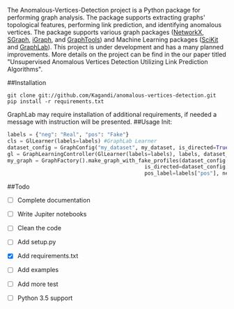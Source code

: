 The Anomalous-Vertices-Detection project is a Python package for performing graph analysis.
The package supports extracting graphs'  topological features, performing link prediction, and identifying anomalous vertices.
The package supports various graph packages ([NetworkX](https://networkx.github.io), [SGraph](https://turi.com/products/create/docs/generated/graphlab.SGraph.html), [iGraph](http://igraph.org/python/), and
[GraphTools](https://graph-tool.skewed.de/)) and Machine Learning packages ([SciKit](http://scikit-learn.org/) and [GraphLab](https://turi.com/products/create/docs/index.html)).
This project is under development and has a many planned improvements. More details on the project can be find in the our paper titled "Unsupervised Anomalous Vertices Detection Utilizing Link Prediction Algorithms".

##Installation
```
git clone git://github.com/Kagandi/anomalous-vertices-detection.git
pip install -r requirements.txt
```
GraphLab may require installation of additional requirements, if needed a message with instruction will be presented.
##Usage
Init:
```python
labels = {"neg": "Real", "pos": "Fake"}
cls = GlLearner(labels=labels) #GraphLab Learner
dataset_config = GraphConfig("my_dataset", my_dataset, is_directed=True)
gl = GraphLearningController(GlLearner(labels=labels), labels, dataset_config)
my_graph = GraphFactory().make_graph_with_fake_profiles(dataset_config.data_path,
                                            is_directed=dataset_config.is_directed,
                                            pos_label=labels["pos"], neg_label=labels["neg"])

```

##Todo
- [ ] Complete documentation
- [ ] Write Jupiter notebooks
- [ ] Clean the code
- [ ] Add setup.py
- [X] Add requirements.txt
- [ ] Add examples
- [ ] Add more test
- [ ] Python 3.5 support


